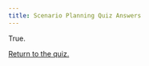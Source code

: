 ```yaml
---
title: Scenario Planning Quiz Answers
---
```


True.

[Return to the quiz.](/training/iepd-developer/simple-iepd-tutorial/quiz-1)